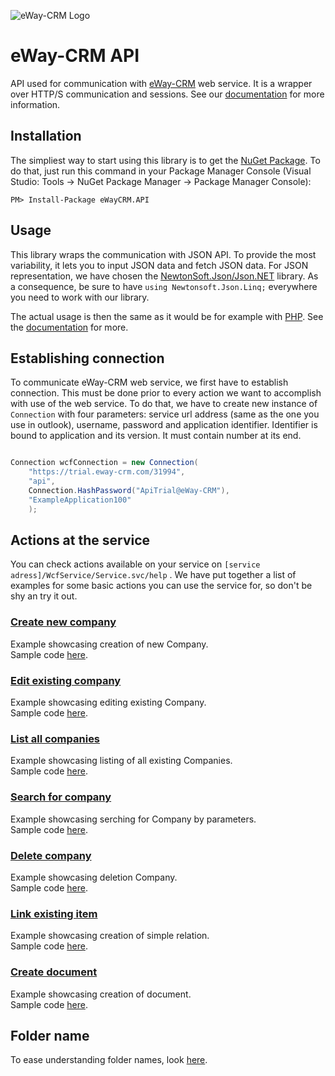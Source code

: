 ![eWay-CRM Logo](https://www.eway-crm.com/wp-content/themes/eway/img/email/logo_grey.png)
# eWay-CRM API
API used for communication with [eWay-CRM](http://www.eway-crm.com/) web service. It is a wrapper over HTTP/S communication and sessions. See our [documentation](https://kb.eway-crm.com/documentation/6-add-ins/6-7-api-1) for more information. 

## Installation
The simpliest way to start using this library is to get the  [NuGet Package](https://www.nuget.org/packages/eWayCRM.API). To do that, just run this command in your Package Manager Console (Visual Studio: Tools -> NuGet Package Manager -> Package Manager Console):

```
PM> Install-Package eWayCRM.API
```

## Usage

This library wraps the communication with JSON API. To provide the most variability, it lets you to input JSON data and fetch JSON data. For JSON representation, we have chosen the  [NewtonSoft.Json/Json.NET](https://www.newtonsoft.com/json)  library. As a consequence, be sure to have  `using Newtonsoft.Json.Linq;`  everywhere you need to work with our library.

The actual usage is then the same as it would be for example with  [PHP](https://github.com/rstefko/eway-crm-php-lib). See the  [documentation](https://kb.eway-crm.com/documentation/6-add-ins/6-7-api-1)  for more.

## Establishing connection
To communicate eWay-CRM web service, we first have to establish connection. This must be done prior to every action we want to accomplish with use of the web service. To do that, we have to  create new instance of ```Connection``` with four parameters: service url address (same as the one you use in outlook), username, password and application identifier. Identifier is bound to application and its version. It must contain number at its end.
```C#

Connection wcfConnection = new Connection(
	"https://trial.eway-crm.com/31994",
	"api",
	Connection.HashPassword("ApiTrial@eWay-CRM"),
	"ExampleApplication100"
	);

```

## Actions at the service

You can check actions available on your service on  `[service adress]/WcfService/Service.svc/help`  . We have put together a list of examples for some basic actions you can use the service for, so don't be shy an try it out.

### [Create new company](Examples/CreateNewCompany/README.md)<br />
Example showcasing creation of new Company.<br />
Sample code [here](Examples/CreateNewCompany/Program.cs).

### [Edit existing company](Examples/EditExistingCompany/README.md)<br />
Example showcasing editing existing Company.<br />
Sample code [here](Examples/EditExistingCompany/Program.cs).

### [List all companies](Examples/ListAllCompanies/README.md)<br />
Example showcasing listing of all existing Companies.<br />
Sample code [here](Examples/ListAllCompanies/Program.cs).

### [Search for company](Examples/SearchCompany/README.md)<br />
Example showcasing serching for Company by parameters.<br />
Sample code [here](Examples/SearchCompany/Program.cs).

### [Delete company](Examples/DeleteCompany/README.md)<br />
Example showcasing deletion Company.<br />
Sample code [here](Examples/DeleteCompany/Program.cs).

### [Link existing item](Examples/LinkExistingItem/README.md)<br />
Example showcasing creation of simple relation.<br />
Sample code [here](Examples/LinkExistingItem/Program.cs).

### [Create document](Examples/CreateDocument/README.md)<br />
Example showcasing creation of document.<br />
Sample code [here](Examples/CreateDocument/Program.cs).

## Folder name
To ease understanding folder names, look [here](FolderNames.md).